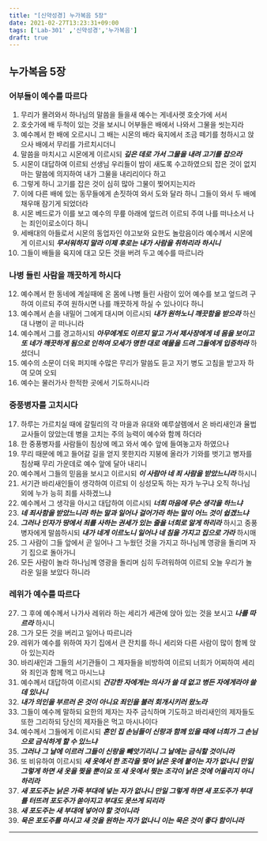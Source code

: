 ```yaml
---
title: "[신약성경] 누가복음 5장"
date: 2021-02-27T13:23:31+09:00
tags: ['Lab-301' ,'신약성경','누가복음']
draft: true
---
```

## 누가복음 5장
### 어부들이 예수를 따르다
1. 무리가 몰려와서 하나님의 말씀을 들을새 예수는 게네사렛 호숫가에 서서
2. 호숫가에 배 두척이 있는 것을 보시니 어부들은 배에서 나와서 그물을 씻는지라
3. 예수께서 한 배에 오르시니 그 배는 시몬의 배라 육지에서 조금 떼기를 청하시고 앉으사 배에서 무리를 가르치시더니
4. 말씀을 마치시고 시몬에게 이르시되 ***깊은 데로 가서 그물을 내려 고기를 잡으라***
5. 시몬이 대답하여 이르되 선생님 우리들이 밤이 새도록 수고하였으되 잡은 것이 없지마는 말씀에 의지하여 내가 그물을 내리리이다 하고
6. 그렇게 하니 고기를 잡은 것이 심히 많아 그물이 찢어지는지라
7. 이에 다른 배에 있는 동무들에게 손짓하여 와서 도와 달라 하니 그들이 와서 두 배에 채우매 잠기게 되었더라
8. 시몬 베드로가 이를 보고 예수의 무릎 아래에 엎드려 이르되 주여 나를 떠나소서 나는 죄인이로소이다 하니 
10. 세배대의 아들로서 시몬의 동업자인 야고보와 요한도 놀랐음이라 예수께서 시몬에게 이르시되 ***무서워하지 말라 이제 후로는 내가 사람을 취하리라 하시니***
11. 그들이 배들을 육지에 대고 모든 것을 버려 두고 예수를 따르니라
### 나병 들린 사람을 깨끗하게 하시다
12. 예수께서 한 동네에 계실때에 온 몸에 나병 들린 사람이 있어 예수를 보고 엎드려 구하여 이르되 주여 원하시면 나를 깨끗하게 하실 수 있나이다 하니
13. 예수께서 손을 내밀어 그에게 대시며 이르시되 ***내가 원하노니 깨끗함을 받으라*** 하신대 나병이 곧 떠나니라
14. 예수께서 그를 경고하시되 ***아무에게도 이르지 말고 가서 제사장에게 네 몸을 보이고 또 네가 깨끗하게 됨으로 인하여 모세가 명한 대로 예물을 드려 그들에게 입증하라*** 하셨더니
15. 예수의 소문이 더욱 퍼지매 수많은 무리가 말씀도 듣고 자기 병도 고침을 받고자 하여 모여 오되
16. 예수는 물러가사 한적한 곳에서 기도하시니라
### 중풍병자를 고치시다
17. 하루는 가르치실 때에 갈릴리의 각 마을과 유대와 예루살렘에서 온 바리새인과 율법교사들이 앉았는데 병을 고치는 주의 능력이 예수와 함께 하더라
18. 한 중풍병자를 사람들이 침상에 메고 와서 예수 앞에 들여놓고자 하였으나
19. 무리 때문에 메고 들어갈 길을 얻지 못한지라 지붕에 올라가 기와를 벗기고 병자를 침상째 무리 가운데로 예수 앞에 달아 내리니
20. 예수께서 그들의 믿음을 보시고 이르시되 ***이 사람아 네 죄 사람을 받았느니라*** 하시니
21. 서기관 바리새인들이 생각하여 이르되 이 싱성모독 하는 자가 누구냐 오직 하나님 외에 누가 능히 죄를 사하겠느냐
22. 예수께서 그 생각을 아시고 대답하여 이르시되 ***너희 마음에 무슨 생각을 하느냐***
23. ***네 죄사함을 받았느니라 하는 말과 일어나 걸어가라 하는 말이 어느 것이 쉽겠느냐***    
24. ***그러나 인자가 땅에서 죄를 사하는 권세가 있는 줄을 너희로 알게 하리라*** 하시고 중풍병자에게 말씀하시되 ***내가 네게 이르노니 일어나 네 침을 가지고 집으로 가라*** 하시매
25. 그 사람이 그들 앞에서 곧 일어나 그 누웠던 것을 가지고 하나님께 영광을 돌리며 자기 집으로 돌아가니
26. 모든 사람이 놀라 하나님께 영광을 돌리며 심히 두려워하여 이르되 오늘 우리가 놀라운 일을 보았다 하니라
### 레위가 예수를 따르다
27. 그 후에 예수께서 나가사 레위라 하는 세리가 세관에 앉아 있는 것을 보시고 ***나를 따르라*** 하시니
28. 그가 모든 것을 버리고 일어나 따르니라
29. 레위가 예수를 위하여 자기 집에서 큰 잔치를 하니 세리와 다른 사람이 많이 함께 앉아 있는지라
30. 바리새인과 그들의 서기관들이 그 제자들을 비방하여 이르되 너희가 어찌하여 세리와 죄인과 함께 먹고 마시느냐
31. 예수께서 대답하여 이르시되 ***건강한 자에게는 의사가 쓸 데 없고 병든 자에게라야 쓸데 있나니***
32. ***내가 의인을 부르러 온 것이 아니요 죄인을 불러 회개시키러 왔노라***
33. 그들이 예수께 말하되 요한의 제자는 자주 금식하며 기도하고 바리새인의 제자들도 또한 그리하되 당신의 제자들은 먹고 마시나이다
34. 예수께서 그들에게 이르시되 ***혼인 집 손님들이 신랑과 함께 있을 때에 너희가 그 손님으로 금식하게 할 수 있느냐***
35. ***그러나 그 날에 이르러 그들이 신랑을 빼앗기리니 그 날에는 금식할 것이니라***
36. 또 비유하여 이르시되 ***새 옷에서 한 조각을 찢어 낡은 옷에 붙이는 자가 없나니 만일 그렇게 하면 새 옷을 찢을 뿐이요 또 새 옷에서 찢는 조각이 낡은 것에 어울리지 아니하리라***
37. ***새 포도주는 낡은 가죽 부대에 넣는 자가 없나니 만일 그렇게 하면 새 포도주가 부대를 터뜨려 포도주가 쏟아지고 부대도 못쓰게 되리라***
38. ***새 포도주는 새 부대에 넣어야 할 것이니라***
39. ***묵은 포도주를 마시고 새 것을 원하는 자가 없나니 이는 묵은 것이 좋다 함이니라***
***

